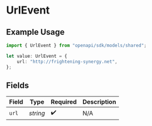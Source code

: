 # UrlEvent

## Example Usage

```typescript
import { UrlEvent } from "openapi/sdk/models/shared";

let value: UrlEvent = {
    url: "http://frightening-synergy.net",
};
```

## Fields

| Field              | Type               | Required           | Description        |
| ------------------ | ------------------ | ------------------ | ------------------ |
| `url`              | *string*           | :heavy_check_mark: | N/A                |